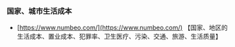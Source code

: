 ### 国家、城市生活成本 

- [https://www.numbeo.com/](https://www.numbeo.com/) 【国家、地区的生活成本、置业成本、犯罪率、卫生医疗、污染、交通、旅游、生活质量】



